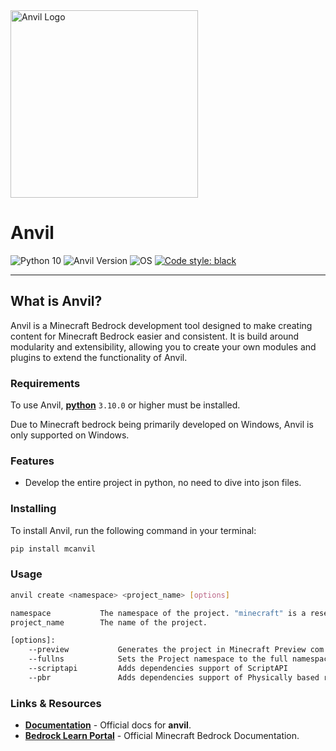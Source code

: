 <img src="https://starktma.net/wp-content/uploads/2022/04/logo.png" width="300" alt="Anvil Logo">

# Anvil
![Python 10](https://img.shields.io/badge/python-3.10%20%20|%20%203.11-g.svg)
![Anvil Version](https://img.shields.io/badge/beta-0.5.1-yellow.svg)
![OS](https://img.shields.io/badge/OS-Windows-blue.svg)
[![Code style: black](https://img.shields.io/badge/code%20style-black-000000.svg)](https://github.com/psf/black)

-----

## What is Anvil?

Anvil is a Minecraft Bedrock development tool designed to make creating content for Minecraft Bedrock easier and consistent. It is build around modularity and extensibility, allowing you to create your own modules and plugins to extend the functionality of Anvil.

### Requirements

To use Anvil, [**python**](https://www.python.org/downloads/) `3.10.0` or higher must be installed.

Due to Minecraft bedrock being primarily developed on Windows, Anvil is only supported on Windows.

### Features
- Develop the entire project in python, no need to dive into json files.


### Installing

To install Anvil, run the following command in your terminal:

```bash 
pip install mcanvil
```

### Usage

```bash
anvil create <namespace> <project_name> [options]

namespace           The namespace of the project. "minecraft" is a reserved namespace and cannot be used.
project_name        The name of the project.

[options]:
    --preview           Generates the project in Minecraft Preview com.mojang instead of release.
    --fullns            Sets the Project namespace to the full namespace.project_name
    --scriptapi         Adds dependencies support of ScriptAPI
    --pbr               Adds dependencies support of Physically based rendering
```

### Links & Resources

* [**Documentation**](https://anvil.starktma.net/) - Official docs for **anvil**.
* [**Bedrock Learn Portal**](https://learn.microsoft.com/en-gb/minecraft/creator/reference/) - Official Minecraft Bedrock Documentation.